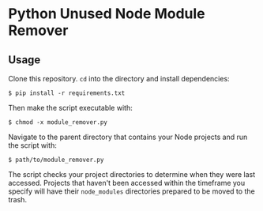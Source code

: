 # Python Unused Node Module Remover  

## Usage
Clone this repository. `cd` into the directory and install dependencies: 
```
$ pip install -r requirements.txt
``` 
Then make the script executable with:
```
$ chmod -x module_remover.py
```
Navigate to the parent directory that contains your Node projects and run the script with:
```
$ path/to/module_remover.py
```
The script checks your project directories to determine when they were last accessed. Projects that haven't been accessed within the timeframe you specify will have their `node_modules` directories prepared to be moved to the trash. 